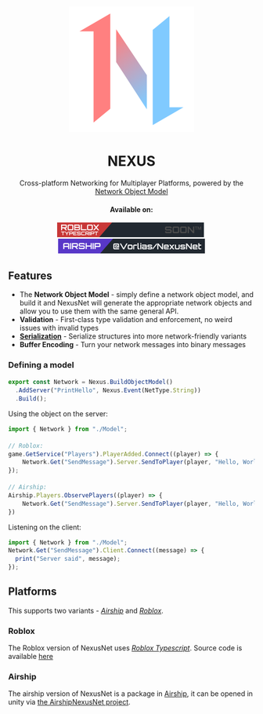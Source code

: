 <div align="center">
  <img src="./icon.png">
  <h1>NEXUS</h1>
  <p>Cross-platform Networking for Multiplayer Platforms, powered by the <a href="https://vorlias.nz/spec/nom">Network Object Model</a></p>
  <h4>Available on:</h4>
  <img src="./RobloxNPM.png?v=3"/>&nbsp;
  <a href="https://airship.gg"><img src="./Airship.png?v=3"/></a>
</div>

## Features

- The **Network Object Model** - simply define a network object model, and build it and NexusNet will generate the appropriate network objects and allow you to use them with the same general API.
- **Validation** - First-class type validation and enforcement, no weird issues with invalid types
- [**Serialization**](./WritingCustomTypes.md) - Serialize structures into more network-friendly variants
- **Buffer Encoding** - Turn your network messages into binary messages

### Defining a model

```ts
export const Network = Nexus.BuildObjectModel()
  .AddServer("PrintHello", Nexus.Event(NetType.String))
  .Build();
```

Using the object on the server:

```ts
import { Network } from "./Model";

// Roblox:
game.GetService("Players").PlayerAdded.Connect((player) => {
    Network.Get("SendMessage").Server.SendToPlayer(player, "Hello, World!");
});

// Airship:
Airship.Players.ObservePlayers((player) => {
    Network.Get("SendMessage").Server.SendToPlayer(player, "Hello, World!");
})
```

Listening on the client:

```ts
import { Network } from "./Model";
Network.Get("SendMessage").Client.Connect((message) => {
  print("Server said", message);
});
```

## Platforms

This supports two variants - [_Airship_](https://airship.gg) and [_Roblox_](https://roblox.com).

### Roblox

The Roblox version of NexusNet uses [_Roblox Typescript_](https://roblox-ts.com). Source code is available [here](./roblox)

### Airship

The airship version of NexusNet is a package in [Airship](https://airship.gg), it can be opened in unity via [the AirshipNexusNet project](./airship/AirshipNexusNet/).
